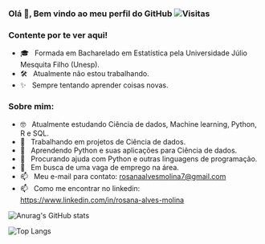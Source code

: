 ### Olá 👋, Bem vindo ao meu perfil do GitHub ![Visitas](https://visitor-badge.glitch.me/badge?page_id=RosanaAlves.RosanaAlves&style=flat-square&color=0088cc)


### Contente por te ver aqui!
- 🎓 &nbsp; Formada em Bacharelado em Estatística pela Universidade Júlio Mesquita Filho (Unesp).
- 🛠 &nbsp;  Atualmente não estou trabalhando.
- ✨ &nbsp;  Sempre tentando aprender coisas novas.

### Sobre mim:
- 🤓 &nbsp; Atualmente estudando Ciência de dados, Machine learning, Python, R e SQL.
- 🔭 &nbsp;  Trabalhando em projetos de Ciência de dados.
- 🌱 &nbsp;  Aprendendo Python e suas aplicações para Ciência de dados.
- 🤔 &nbsp;  Procurando ajuda com Python e outras linguagens de programação.
- 🚀 &nbsp;  Em busca de uma vaga de emprego na área.
- 📫 &nbsp; Meu e-mail para contato: rosanaalvesmolina7@gmail.com
- 📫 &nbsp; Como me encontrar no linkedin: https://www.linkedin.com/in/rosana-alves-molina


![Anurag's GitHub stats](https://github-readme-stats.vercel.app/api?username=RosanaAlves&show_icons=true&theme=dark)


![Top Langs](https://github-readme-stats.vercel.app/api/top-langs/?username=RosanaAlves&layout=demo&theme=dark)
